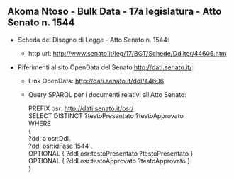 ## Akoma Ntoso - Bulk Data - 17a legislatura - Atto Senato n. 1544 ##

* Scheda del Disegno di Legge - Atto Senato n. 1544:
	* http url: http://www.senato.it/leg/17/BGT/Schede/Ddliter/44606.htm

* Riferimenti al sito OpenData del Senato http://dati.senato.it/:
	* Link OpenData: http://dati.senato.it/ddl/44606
	* Query SPARQL per i documenti relativi all'Atto Senato:

        PREFIX osr: <http://dati.senato.it/osr/>  
		SELECT DISTINCT ?testoPresentato ?testoApprovato  
		WHERE  
		{  
		    ?ddl a osr:Ddl.  
		    ?ddl osr:idFase 1544 .  
		    OPTIONAL { ?ddl osr:testoPresentato ?testoPresentato }  
		    OPTIONAL { ?ddl osr:testoApprovato ?testoApprovato }  
		}
		